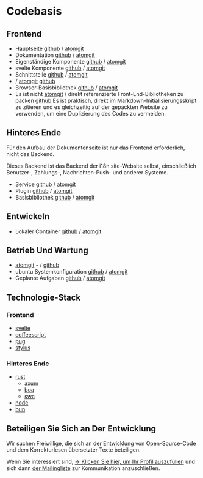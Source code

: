 # Codebasis

## Frontend

* Hauptseite [github](https://github.com/i18n-site/site) / [atomgit](https://atomgit.com/i18n/proto)
* Dokumentation [github](https://github.com/i18n-site/md) / [atomgit](https://atomgit.com/i18n/md)
* Eigenständige Komponente [github](https://github.com/i18n-site/18x) / [atomgit](https://atomgit.com/i18n/18x)
* svelte Komponente [github](https://github.com/i18n-site/plugin) / [atomgit](https://atomgit.com/i18n/plugin)
* Schnittstelle [github](https://github.com/i18n-site/proto) / [atomgit](https://atomgit.com/i18n/proto)
* / [atomgit](https://atomgit.com/i18n/lib) [github](https://github.com/i18n-site/lib)
* Browser-Basisbibliothek [github](https://github.com/i18n-site/ie) / [atomgit](https://atomgit.com/i18n/ie)
* Es ist nicht [atomgit](https://atomgit.com/i18n/x) / direkt referenzierte Front-End-Bibliotheken zu packen [github](https://github.com/i18n-site/x)
  Es ist praktisch, direkt im Markdown-Initialisierungsskript zu zitieren und es gleichzeitig auf der gepackten Website zu verwenden, um eine Duplizierung des Codes zu vermeiden.

## Hinteres Ende

Für den Aufbau der Dokumentenseite ist nur das Frontend erforderlich, nicht das Backend.

Dieses Backend ist das Backend der i18n.site-Website selbst, einschließlich Benutzer-, Zahlungs-, Nachrichten-Push- und anderer Systeme.

* Service [github](https://github.com/i18n-api/srv) / [atomgit](https://atomgit.com/i18n-api/srv)
* Plugin [github](https://github.com/i18n-api/pub) / [atomgit](https://atomgit.com/i18n-api/pub)
* Basisbibliothek [github](https://github.com/i18n-site/rust) / [atomgit](https://atomgit.com/i18n/rust)

## Entwickeln

* Lokaler Container [github](https://github.com/i18n-api/srv.docker) / [atomgit](https://atomgit.com/i18n-api/srv.docker)

## Betrieb Und Wartung

* [atomgit](https://atomgit.com/i18n-ops/ops) - / [github](https://github.com/i18n-ops/ops)
* ubuntu Systemkonfiguration [github](https://github.com/i18n-ops/ubuntu) / [atomgit](https://atomgit.com/i18n-ops/ubuntu)
* Geplante Aufgaben [github](https://github.com/i18n-cron/cron) / [atomgit](https://atomgit.com/i18n/cron)

## Technologie-Stack

### Frontend

* [svelte](//svelte.dev)
* [coffeescript](//coffeescript.org)
* [pug](https://github.com/pugjs/pug)
* [stylus](https://stylus.com)

### Hinteres Ende

* [rust](//rust.org)
  * [axum](//github.com/tokio-rs/axum)
  * [boa](//github.com/boa-dev/boa)
  * [swc](//swc.rs)
* [node](//nodejs.org)
* [bun](//bun.dev)

## Beteiligen Sie Sich an Der Entwicklung

Wir suchen Freiwillige, die sich an der Entwicklung von Open-Source-Code und dem Korrekturlesen übersetzter Texte beteiligen.

Wenn Sie interessiert sind, [→ Klicken Sie hier, um Ihr Profil auszufüllen](https://ggl.link/i18n) und sich dann [der Mailingliste](https://groups.google.com/u/2/g/i18n-site) zur Kommunikation anzuschließen.